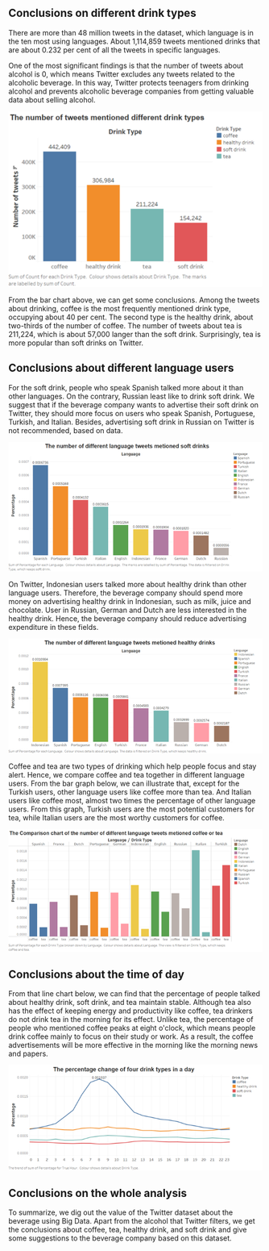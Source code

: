 ## Conclusions on different drink types
There are more than 48 million tweets in the dataset, which language is in the ten most using languages. About 1,114,859 tweets mentioned drinks that are about 0.232 per cent of all the tweets in specific languages. 

One of the most significant findings is that the number of tweets about alcohol is 0, which means Twitter excludes any tweets related to the alcoholic beverage. In this way, Twitter protects teenagers from drinking alcohol and prevents alcoholic beverage companies from getting valuable data about selling alcohol.

![image 1](https://github.com/OMGLTZ/beverageAnalyticsUsingTwitterDataset/blob/master/result_process/analysis_result_images/The%20number%20of%20tweets%20mentioned%20different%20drink%20types.png)

From the bar chart above, we can get some conclusions. Among the tweets about drinking, coffee is the most frequently mentioned drink type, occupying about 40 per cent. The second type is the healthy drink, about two-thirds of the number of coffee. The number of tweets about tea is 211,224, which is about 57,000 langer than the soft drink. Surprisingly, tea is more popular than soft drinks on Twitter.
## Conclusions about different language users
For the soft drink, people who speak Spanish talked more about it than other languages. On the contrary, Russian least like to drink soft drink. We suggest that if the beverage company wants to advertise their soft drink on Twitter, they should more focus on users who speak Spanish, Portuguese, Turkish, and Italian. Besides, advertising soft drink in Russian on Twitter is not recommended, based on data.

![image 2](https://github.com/OMGLTZ/beverageAnalyticsUsingTwitterDataset/blob/master/result_process/analysis_result_images/The%20number%20of%20different%20language%20tweets%20mentioned%20soft%20drinks.png)

On Twitter, Indonesian users talked more about healthy drink than other language users. Therefore, the beverage company should spend more money on advertising healthy drink in Indonesian, such as milk, juice and chocolate. User in Russian, German and Dutch are less interested in the healthy drink. Hence, the beverage company should reduce advertising expenditure in these fields.
 
![image 3](https://github.com/OMGLTZ/beverageAnalyticsUsingTwitterDataset/blob/master/result_process/analysis_result_images/The%20number%20of%20different%20language%20tweets%20mentioned%20healthy%20drinks.png)

Coffee and tea are two types of drinking which help people focus and stay alert. Hence, we compare coffee and tea together in different language users. From the bar graph below, we can illustrate that, except for the Turkish users, other language users like coffee more than tea. And Italian users like coffee most, almost two times the percentage of other language users. From this graph, Turkish users are the most potential customers for tea, while Italian users are the most worthy customers for coffee.

![image 4](https://github.com/OMGLTZ/beverageAnalyticsUsingTwitterDataset/blob/master/result_process/analysis_result_images/The%20comparision%20chart%20of%20the%20number%20of%20different%20language%20tweets%20mentioned%20coffee%20or%20tea.png)

## Conclusions about the time of day
From that line chart below, we can find that the percentage of people talked about healthy drink, soft drink, and tea maintain stable. Although tea also has the effect of keeping energy and productivity like coffee, tea drinkers do not drink tea in the morning for its effect. Unlike tea, the percentage of people who mentioned coffee peaks at eight o'clock, which means people drink coffee mainly to focus on their study or work. As a result, the coffee advertisements will be more effective in the morning like the morning news and papers. 

![image 5](https://github.com/OMGLTZ/beverageAnalyticsUsingTwitterDataset/blob/master/result_process/analysis_result_images/The%20percentage%20change%20of%20four%20drink%20types%20in%20a%20day.png)

## Conclusions on the whole analysis
To summarize, we dig out the value of the Twitter dataset about the beverage using Big Data. Apart from the alcohol that Twitter filters, we get the conclusions about coffee, tea, healthy drink, and soft drink and give some suggestions to the beverage company based on this dataset.
